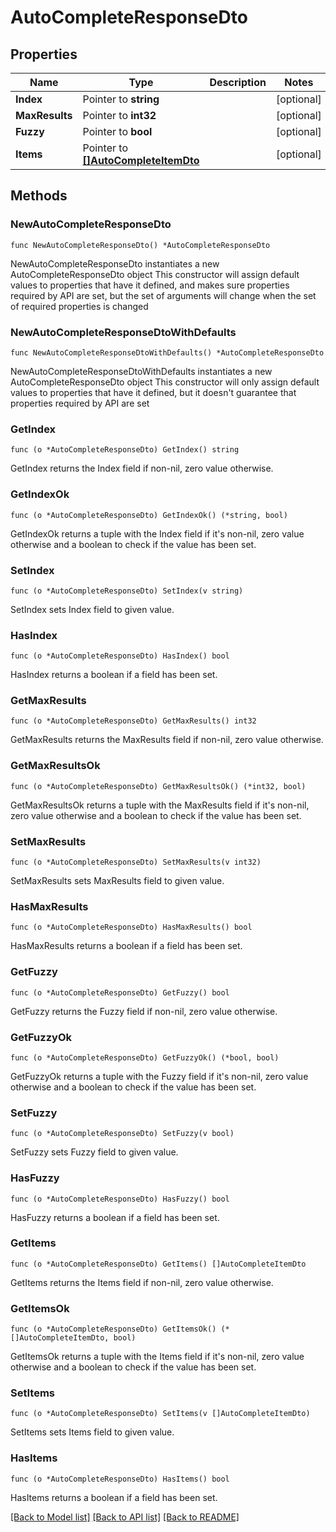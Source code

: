# AutoCompleteResponseDto

## Properties

Name | Type | Description | Notes
------------ | ------------- | ------------- | -------------
**Index** | Pointer to **string** |  | [optional] 
**MaxResults** | Pointer to **int32** |  | [optional] 
**Fuzzy** | Pointer to **bool** |  | [optional] 
**Items** | Pointer to [**[]AutoCompleteItemDto**](AutoCompleteItemDto.md) |  | [optional] 

## Methods

### NewAutoCompleteResponseDto

`func NewAutoCompleteResponseDto() *AutoCompleteResponseDto`

NewAutoCompleteResponseDto instantiates a new AutoCompleteResponseDto object
This constructor will assign default values to properties that have it defined,
and makes sure properties required by API are set, but the set of arguments
will change when the set of required properties is changed

### NewAutoCompleteResponseDtoWithDefaults

`func NewAutoCompleteResponseDtoWithDefaults() *AutoCompleteResponseDto`

NewAutoCompleteResponseDtoWithDefaults instantiates a new AutoCompleteResponseDto object
This constructor will only assign default values to properties that have it defined,
but it doesn't guarantee that properties required by API are set

### GetIndex

`func (o *AutoCompleteResponseDto) GetIndex() string`

GetIndex returns the Index field if non-nil, zero value otherwise.

### GetIndexOk

`func (o *AutoCompleteResponseDto) GetIndexOk() (*string, bool)`

GetIndexOk returns a tuple with the Index field if it's non-nil, zero value otherwise
and a boolean to check if the value has been set.

### SetIndex

`func (o *AutoCompleteResponseDto) SetIndex(v string)`

SetIndex sets Index field to given value.

### HasIndex

`func (o *AutoCompleteResponseDto) HasIndex() bool`

HasIndex returns a boolean if a field has been set.

### GetMaxResults

`func (o *AutoCompleteResponseDto) GetMaxResults() int32`

GetMaxResults returns the MaxResults field if non-nil, zero value otherwise.

### GetMaxResultsOk

`func (o *AutoCompleteResponseDto) GetMaxResultsOk() (*int32, bool)`

GetMaxResultsOk returns a tuple with the MaxResults field if it's non-nil, zero value otherwise
and a boolean to check if the value has been set.

### SetMaxResults

`func (o *AutoCompleteResponseDto) SetMaxResults(v int32)`

SetMaxResults sets MaxResults field to given value.

### HasMaxResults

`func (o *AutoCompleteResponseDto) HasMaxResults() bool`

HasMaxResults returns a boolean if a field has been set.

### GetFuzzy

`func (o *AutoCompleteResponseDto) GetFuzzy() bool`

GetFuzzy returns the Fuzzy field if non-nil, zero value otherwise.

### GetFuzzyOk

`func (o *AutoCompleteResponseDto) GetFuzzyOk() (*bool, bool)`

GetFuzzyOk returns a tuple with the Fuzzy field if it's non-nil, zero value otherwise
and a boolean to check if the value has been set.

### SetFuzzy

`func (o *AutoCompleteResponseDto) SetFuzzy(v bool)`

SetFuzzy sets Fuzzy field to given value.

### HasFuzzy

`func (o *AutoCompleteResponseDto) HasFuzzy() bool`

HasFuzzy returns a boolean if a field has been set.

### GetItems

`func (o *AutoCompleteResponseDto) GetItems() []AutoCompleteItemDto`

GetItems returns the Items field if non-nil, zero value otherwise.

### GetItemsOk

`func (o *AutoCompleteResponseDto) GetItemsOk() (*[]AutoCompleteItemDto, bool)`

GetItemsOk returns a tuple with the Items field if it's non-nil, zero value otherwise
and a boolean to check if the value has been set.

### SetItems

`func (o *AutoCompleteResponseDto) SetItems(v []AutoCompleteItemDto)`

SetItems sets Items field to given value.

### HasItems

`func (o *AutoCompleteResponseDto) HasItems() bool`

HasItems returns a boolean if a field has been set.


[[Back to Model list]](../README.md#documentation-for-models) [[Back to API list]](../README.md#documentation-for-api-endpoints) [[Back to README]](../README.md)


